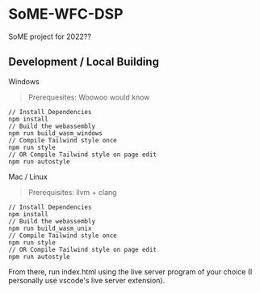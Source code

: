 # SoME-WFC-DSP

SoME project for 2022??

## Development / Local Building

Windows
> Prerequesites:
> Woowoo would know
```
// Install Dependencies
npm install
// Build the webassembly
npm run build_wasm_windows
// Compile Tailwind style once
npm run style
// OR Compile Tailwind style on page edit
npm run autostyle
```

Mac / Linux
> Prerequisites: 
> llvm + clang
```
// Install Dependencies
npm install
// Build the webassembly
npm run build_wasm_unix
// Compile Tailwind style once
npm run style
// OR Compile Tailwind style on page edit
npm run autostyle
```

From there, run index.html using the live server program of your choice (I personally use vscode's live server extension).